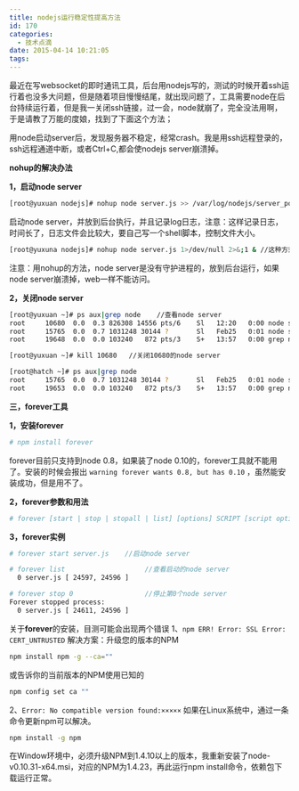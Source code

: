 ```yaml
---
title: nodejs运行稳定性提高方法
id: 170
categories:
  - 技术点滴
date: 2015-04-14 10:21:05
tags:
---
```


最近在写websocket的即时通讯工具，后台用nodejs写的，测试的时候开着ssh运行着也没多大问题，但是随着项目慢慢结尾，就出现问题了，工具需要node在后台持续运行着，但是我一关闭ssh链接，过一会，node就崩了，完全没法用啊，于是请教了万能的度娘，找到了下面这个方法；

用node启动server后，发现服务器不稳定，经常crash。我是用ssh远程登录的，ssh远程通道中断，或者Ctrl+C,都会使nodejs server崩溃掉。

**nohup的解决办法**

**1，启动node server**
```bash
[root@yuxuan nodejs]# nohup node server.js >> /var/log/nodejs/server_port_8020.log &
```
启动node server，并放到后台执行，并且记录log日志，注意：这样记录日志，时间长了，日志文件会比较大，要自己写一个shell脚本，控制文件大小。
```bash
[root@yuxuna nodejs]# nohup node server.js 1>/dev/null 2>&;1 & //这种方式，不记录log日志。
```
注意：用nohup的方法，node server是没有守护进程的，放到后台运行，如果node server崩溃掉，web一样不能访问。

**2，关闭node server**
```bash
[root@yuxuan ~]# ps aux|grep node    //查看node server
root     10680  0.0  0.3 826308 14556 pts/6    Sl   12:20   0:00 node server.js
root     15765  0.0  0.7 1031248 30144 ?       Sl   Feb25   0:01 node scripts/web-server.js
root     19648  0.0  0.0 103240   872 pts/3    S+   13:57   0:00 grep node

[root@yuxuan ~]# kill 10680   //关闭10680的node server

[root@hatch ~]# ps aux|grep node
root     15765  0.0  0.7 1031248 30144 ?       Sl   Feb25   0:01 node scripts/web-server.js
root     19653  0.0  0.0 103240   872 pts/3    S+   13:57   0:00 grep node
```
**三，forever工具**
<!--more-->
**1，安装forever**
```bash
# npm install forever
```
forever目前只支持到node 0.8，如果装了node 0.10的，forever工具就不能用了。安装的时候会报出 `warning forever wants 0.8, but has 0.10` ，虽然能安装成功，但是用不了。

**2，forever参数和用法**
```bash
# forever [start | stop | stopall | list] [options] SCRIPT [script options]
```
**3，forever实例**
```bash
# forever start server.js    //启动node server

# forever list                    //查看启动的node server
  0 server.js [ 24597, 24596 ]

# forever stop 0                  //停止第0个node server
Forever stopped process:
  0 server.js [ 24611, 24596 ]
```
关于**forever**的安装，目测可能会出现两个错误
1、`npm ERR! Error: SSL Error: CERT_UNTRUSTED`
解决方案：升级您的版本的NPM
```bash
npm install npm -g --ca=""
```
或告诉你的当前版本的NPM使用已知的
```bash
npm config set ca ""
```

2、`Error: No compatible version found:×××××`
如果在Linux系统中，通过一条命令更新npm可以解决。
```bash
npm install -g npm
```
在Window环境中，必须升级NPM到1.4.10以上的版本，我重新安装了node-v0.10.31-x64.msi，对应的NPM为1.4.23，再此运行npm install命令，依赖包下载运行正常。
